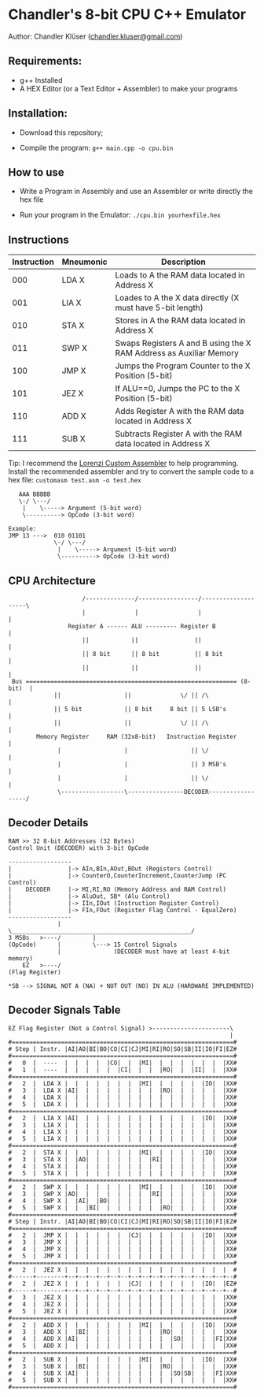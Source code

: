 # Chandler's 8-bit CPU C++ Emulator

Author: Chandler Klüser (chandler.kluser@gmail.com)

## Requirements:

- g++ Installed
- A HEX Editor (or a Text Editor + Assembler) to make your programs

## Installation:

- Download this repository;

- Compile the program:
`g++ main.cpp -o cpu.bin`

## How to use

- Write a Program in Assembly and use an Assembler or write directly the hex file

- Run your program in the Emulator:
`./cpu.bin yourhexfile.hex`

## Instructions

Instruction | Mneumonic | Description
----|-------|-------------------------
000 | LDA X | Loads to A the RAM data located in Address X
001 | LIA X | Loades to A the X data directly (X must have 5-bit length)
010 | STA X | Stores in A the RAM data located in Address X
011 | SWP X | Swaps Registers A and B using the X RAM Address as Auxiliar Memory
100 | JMP X | Jumps the Program Counter to the X Position (5-bit)
101 | JEZ X | If ALU==0, Jumps the PC to the X Position (5-bit)
110 | ADD X | Adds Register A with the RAM data located in Address X
111 | SUB X | Subtracts Register A with the RAM data located in Address X

Tip: I recommend the [Lorenzi Custom Assembler](https://github.com/hlorenzi/customasm) to help programming.
Install the recommended assembler and try to convert the sample code to a hex file:
`customasm test.asm -o test.hex`

```
   AAA BBBBB
   \-/ \---/
    |    \-----> Argument (5-bit word)
    \----------> OpCode (3-bit word)

Example:
JMP 13 --->  010 01101
             \-/ \---/
              |    \-----> Argument (5-bit word)
              \----------> OpCode (3-bit word)
```

## CPU Architecture

```
                     /--------------/-----------------/--------------------\
                     |              |                 |                    | 
                 Register A ------ ALU --------- Register B                |     
                     ||            ||                ||                    |   
                     || 8 bit      || 8 bit          || 8 bit              |     
                     ||            ||                ||                    |       
 Bus ============================================================ (8-bit)  |       
             ||                  ||              \/ || /\                  |       
             || 5 bit            || 8 bit     8 bit || 5 LSB's             |         
             ||                  ||              \/ || /\                  |       
        Memory Register     RAM (32x8-bit)   Instruction Register          |      
              |                  |                  || \/                  |      
              |                  |                  || 3 MSB's             |        
              |                  |                  || \/                  |        
              \------------------\----------------DECODER------------------/
```

## Decoder Details

```
RAM >> 32 8-bit Addresses (32 Bytes)
Control Unit (DECODER) with 3-bit OpCode

------------------
|                |-> AIn,BIn,AOut,BOut (Registers Control)
|                |-> CounterO,CounterIncrement,CounterJump (PC Control)
|    DECODER     |-> MI,RI,RO (Memory Address and RAM Control)
|                |-> AluOut, SB* (Alu Control)
|                |-> IIn,IOut (Instruction Register Control)
|                |-> FIn,FOut (Register Flag Control - EqualZero)
------------------
              |    \___________________________________________________/
3 MSBs   >----/         |
(OpCode)      |         \---> 15 Control Signals
              |               (DECODER must have at least 4-bit memory)
    EZ   >----/
(Flag Register)

*SB --> SIGNAL NOT A (NA) + NOT OUT (NO) IN ALU (HARDWARE IMPLEMENTED)
```

## Decoder Signals Table

```
EZ Flag Register (Not a Control Signal) >----------------------\
                                                               |
#===============================================================#
# Step | Instr. |AI|AO|BI|BO|CO|CI|CJ|MI|RI|RO|SO|SB|II|IO|FI|EZ#
#===============================================================#
#   0  |  ----  |  |  |  |  |CO|  |  |MI|  |  |  |  |  |  |  |XX#
#   1  |  ----  |  |  |  |  |  |CI|  |  |  |RO|  |  |II|  |  |XX#
#===============================================================#
#   2  |  LDA X |  |  |  |  |  |  |  |MI|  |  |  |  |  |IO|  |XX#
#   3  |  LDA X |AI|  |  |  |  |  |  |  |  |RO|  |  |  |  |  |XX#
#   4  |  LDA X |  |  |  |  |  |  |  |  |  |  |  |  |  |  |  |XX#
#   5  |  LDA X |  |  |  |  |  |  |  |  |  |  |  |  |  |  |  |XX#
#===============================================================#
#   2  |  LIA X |AI|  |  |  |  |  |  |  |  |  |  |  |  |IO|  |XX#
#   3  |  LIA X |  |  |  |  |  |  |  |  |  |  |  |  |  |  |  |XX#
#   4  |  LIA X |  |  |  |  |  |  |  |  |  |  |  |  |  |  |  |XX#
#   5  |  LIA X |  |  |  |  |  |  |  |  |  |  |  |  |  |  |  |XX#
#===============================================================#
#   2  |  STA X |  |  |  |  |  |  |  |MI|  |  |  |  |  |IO|  |XX#
#   3  |  STA X |  |AO|  |  |  |  |  |  |RI|  |  |  |  |  |  |XX#
#   4  |  STA X |  |  |  |  |  |  |  |  |  |  |  |  |  |  |  |XX#
#   5  |  STA X |  |  |  |  |  |  |  |  |  |  |  |  |  |  |  |XX#
#===============================================================#
#   2  |  SWP X |  |  |  |  |  |  |  |MI|  |  |  |  |  |IO|  |XX#
#   3  |  SWP X |AO|  |  |  |  |  |  |  |RI|  |  |  |  |  |  |XX#
#   4  |  SWP X |  |AI|  |BO|  |  |  |  |  |  |  |  |  |  |  |XX#
#   5  |  SWP X |  |  |BI|  |  |  |  |  |  |RO|  |  |  |  |  |XX#
#===============================================================#
# Step | Instr. |AI|AO|BI|BO|CO|CI|CJ|MI|RI|RO|SO|SB|II|IO|FI|EZ#
#===============================================================#
#   2  |  JMP X |  |  |  |  |  |  |CJ|  |  |  |  |  |  |IO|  |XX#
#   3  |  JMP X |  |  |  |  |  |  |  |  |  |  |  |  |  |  |  |XX#
#   4  |  JMP X |  |  |  |  |  |  |  |  |  |  |  |  |  |  |  |XX#
#   5  |  JMP X |  |  |  |  |  |  |  |  |  |  |  |  |  |  |  |XX#
#===============================================================#
#   2  |  JEZ X |  |  |  |  |  |  |  |  |  |  |  |  |  |  |  |  #
#------+--------+--+--+--+--+--+--+--+--+--+--+--+--+--+--+--+--#
#   2  |  JEZ X |  |  |  |  |  |  |CJ|  |  |  |  |  |  |IO|  |EZ#
#------+--------+--+--+--+--+--+--+--+--+--+--+--+--+--+--+--+--#
#   3  |  JEZ X |  |  |  |  |  |  |  |  |  |  |  |  |  |  |  |XX#
#   4  |  JEZ X |  |  |  |  |  |  |  |  |  |  |  |  |  |  |  |XX#
#   5  |  JEZ X |  |  |  |  |  |  |  |  |  |  |  |  |  |  |  |XX#
#===============================================================#
#   2  |  ADD X |  |  |  |  |  |  |  |MI|  |  |  |  |  |IO|  |XX#
#   3  |  ADD X |  |BI|  |  |  |  |  |  |  |RO|  |  |  |  |  |XX#
#   4  |  ADD X |AI|  |  |  |  |  |  |  |  |  |SO|  |  |  |FI|XX#
#   5  |  ADD X |  |  |  |  |  |  |  |  |  |  |  |  |  |  |  |XX#
#===============================================================#
#   2  |  SUB X |  |  |  |  |  |  |  |MI|  |  |  |  |  |IO|  |XX#
#   3  |  SUB X |  |BI|  |  |  |  |  |  |  |RO|  |  |  |  |  |XX#
#   4  |  SUB X |AI|  |  |  |  |  |  |  |  |  |SO|SB|  |  |FI|XX#
#   5  |  SUB X |  |  |  |  |  |  |  |  |  |  |  |  |  |  |  |XX#
#===============================================================#
```